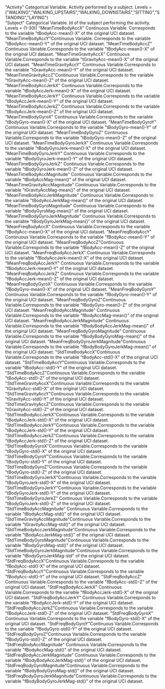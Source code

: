 "Activity"  Categorical Variable. Activity performed by a subject. Levels = ("WALKING","WALKING_UPSTAIRS","WALKING_DOWNSTAIRS","SITTING","STANDING","LAYING")  
"Subject"   Categorical Variable. Id of the subject performing the activity. Levels = (1-30))
"MeanTimeBodyAccX"  Continuous Variable. Corresponds to the variable "tBodyAcc-mean()-X"  of the original UCI dataset.
"MeanTimeBodyAccY"Continuous Variable. Corresponds to the variable "tBodyAcc-mean()-Y"  of the original UCI dataset.
"MeanTimeBodyAccZ" Continuous Variable.Corresponds to the variable "tBodyAcc-mean()-X"  of the original UCI dataset.
"MeanTimeGravityAccX" Continuous Variable.Corresponds to the variable "tGravityAcc-mean()-X"  of the original UCI dataset.
"MeanTimeGravityAccY" Continuous Variable.Corresponds to the variable "tGravityAcc-mean()-Y"  of the original UCI dataset.
"MeanTimeGravityAccZ"Continuous Variable.Corresponds to the variable "tGravityAcc-mean()-Z"  of the original UCI dataset.
"MeanTimeBodyAccJerkX" Continuous Variable.Corresponds to the variable "tBodyAccJerk-mean()-X"  of the original UCI dataset.
"MeanTimeBodyAccJerkY" Continuous Variable.Corresponds to the variable "tBodyAccJerk-mean()-Y"  of the original UCI dataset.
"MeanTimeBodyAccJerkZ" Continuous Variable.Corresponds to the variable "tBodyAccJerk-mean()-Z"  of the original UCI dataset.
"MeanTimeBodyGyroX" Continuous Variable.Corresponds to the variable "tBodyGyro-mean()-X"  of the original UCI dataset.
"MeanTimeBodyGyroY" Continuous Variable.Corresponds to the variable "tBodyGyro-mean()-Y"  of the original UCI dataset.
"MeanTimeBodyGyroZ" Continuous Variable.Corresponds to the variable "tBodyGyro-mean()-Z"  of the original UCI dataset.
"MeanTimeBodyGyroJerkX" Continuous Variable.Corresponds to the variable "tBodyGyroJerk-mean()-X"  of the original UCI dataset.
"MeanTimeBodyGyroJerkY" Continuous Variable.Corresponds to the variable "tBodyGyroJerk-mean()-Y"  of the original UCI dataset.
"MeanTimeBodyGyroJerkZ" Continuous Variable.Corresponds to the variable "tBodyGyroJerk-mean()-Z"  of the original UCI dataset.
"MeanTimeBodyAccMagnitude" Continuous Variable.Corresponds to the variable "tBodyAccMag-mean()"  of the original UCI dataset.
"MeanTimeGravityAccMagnitude" Continuous Variable.Corresponds to the variable "tGravityAccMag-mean()"  of the original UCI dataset.
"MeanTimeBodyAccJerkMagnitude" Continuous Variable.Corresponds to the variable "tBodyAccJerkMag-mean()"  of the original UCI dataset.
"MeanTimeBodyGyroMagnitude" Continuous Variable.Corresponds to the variable "tBodyGyroMag-mean()"  of the original UCI dataset.
"MeanTimeBodyGyroJerkMagnitude" Continuous Variable.Corresponds to the variable "tBodyGyroJerkMag-mean()"  of the original UCI dataset.
"MeanFreqBodyAccX" Continuous Variable.Corresponds to the variable "fBodyAcc-mean()-X"  of the original UCI dataset.
"MeanFreqBodyAccY" Continuous Variable.Corresponds to the variable "fBodyAcc-mean()-Y"  of the original UCI dataset.
"MeanFreqBodyAccZ"Continuous Variable.Corresponds to the variable "fBodyAcc-mean()-Z"  of the original UCI dataset.
"MeanFreqBodyAccJerkX" Continuous Variable.Corresponds to the variable "fBodyAccJerk-mean()-X"  of the original UCI dataset.
"MeanFreqBodyAccJerkY" Continuous Variable.Corresponds to the variable "fBodyAccJerk-mean()-Y"  of the original UCI dataset.
"MeanFreqBodyAccJerkZ" Continuous Variable.Corresponds to the variable "fBodyAccJerk-mean()-Z"  of the original UCI dataset.
"MeanFreqBodyGyroX" Continuous Variable.Corresponds to the variable "fBodyGyro-mean()-X"  of the original UCI dataset.
"MeanFreqBodyGyroY" Continuous Variable.Corresponds to the variable "fBodyGyro-mean()-Y"  of the original UCI dataset.
"MeanFreqBodyGyroZ"Continuous Variable.Corresponds to the variable "fBodyGyro-mean()-Z"  of the original UCI dataset.
"MeanFreqBodyAccMagnitude" Continuous Variable.Corresponds to the variable "fBodyAccMag-mean()"  of the original UCI dataset.
"MeanFreqBodyAccJerkMagnitude" Continuous Variable.Corresponds to the variable "fBodyBodyAccJerkMag-mean()"  of the original UCI dataset.
"MeanFreqBodyGyroMagnitude" Continuous Variable.Corresponds to the variable "fBodyBodyGyroMag-mean()"  of the original UCI dataset.
"MeanFreqBodyGyroJerkMagnitude"Continuous Variable.Corresponds to the variable "fBodyBodyGyroJerkMag-mean()"  of the original UCI dataset.
"StdTimeBodyAccX"Continuous Variable.Corresponds to the variable "tBodyAcc-std()-X"  of the original UCI dataset.
"StdTimeBodyAccY"Continuous Variable.Corresponds to the variable "tBodyAcc-std()-Y"  of the original UCI dataset.
"StdTimeBodyAccZ"Continuous Variable.Corresponds to the variable "tBodyAcc-std()-Z"  of the original UCI dataset.
"StdTimeGravityAccX"Continuous Variable.Corresponds to the variable "tGravityAcc-std()-X"  of the original UCI dataset.
"StdTimeGravityAccY"Continuous Variable.Corresponds to the variable "tGravityAcc-std()-Y"  of the original UCI dataset.
"StdTimeGravityAccZ"Continuous Variable.Corresponds to the variable "tGravityAcc-std()-Z"  of the original UCI dataset.
"StdTimeBodyAccJerkX"Continuous Variable.Corresponds to the variable "tBodyAccJerk-std()-X"  of the original UCI dataset.
"StdTimeBodyAccJerkY"Continuous Variable.Corresponds to the variable "tBodyAccJerk-std()-Y"  of the original UCI dataset.
"StdTimeBodyAccJerkZ"Continuous Variable.Corresponds to the variable "tBodyAccJerk-std()-Z"  of the original UCI dataset.
"StdTimeBodyGyroX"Continuous Variable.Corresponds to the variable "tBodyGyro-std()-X"  of the original UCI dataset.
"StdTimeBodyGyroY"Continuous Variable.Corresponds to the variable "tBodyGyro-std()-Y"  of the original UCI dataset.
"StdTimeBodyGyroZ"Continuous Variable.Corresponds to the variable "tBodyGyro-std()-Z"  of the original UCI dataset.
"StdTimeBodyGyroJerkX"Continuous Variable.Corresponds to the variable "tBodyGyroJerk-std()-X"  of the original UCI dataset.
"StdTimeBodyGyroJerkY"Continuous Variable.Corresponds to the variable "tBodyGyroJerk-std()-Y"  of the original UCI dataset.
"StdTimeBodyGyroJerkZ" Continuous Variable.Corresponds to the variable "tBodyGyroJerk-std()-Z"  of the original UCI dataset.
"StdTimeBodyAccMagnitude" Continuous Variable.Corresponds to the variable "tBodyAccMag-std()"  of the original UCI dataset.
"StdTimeGravityAccMagnitude"Continuous Variable.Corresponds to the variable "tGravityAccMag-std()"  of the original UCI dataset.
"StdTimeBodyAccJerkMagnitude"Continuous Variable.Corresponds to the variable "tBodyAccJerkMag-std()"  of the original UCI dataset.
"StdTimeBodyGyroMagnitude"Continuous Variable.Corresponds to the variable "tBodyGyroMag-std()"  of the original UCI dataset.
"StdTimeBodyGyroJerkMagnitude"Continuous Variable.Corresponds to the variable "tBodyGyroJerkMag-std"  of the original UCI dataset.
"StdFreqBodyAccX"Continuous Variable.Corresponds to the variable "fBodyAcc-std()-X"  of the original UCI dataset.
"StdFreqBodyAccY"Continuous Variable.Corresponds to the variable "fBodyAcc-std()-Y"  of the original UCI dataset.
"StdFreqBodyAccZ" Continuous Variable.Corresponds to the variable "fBodyAcc-std()-Z"  of the original UCI dataset.
"StdFreqBodyAccJerkX" Continuous Variable.Corresponds to the variable "fBodyAccJerk-std()-X"  of the original UCI dataset.
"StdFreqBodyAccJerkY" Continuous Variable.Corresponds to the variable "fBodyAccJerk-std()-Y"  of the original UCI dataset.
"StdFreqBodyAccJerkZ"Continuous Variable.Corresponds to the variable "fBodyAccJerk-std()-Z"  of the original UCI dataset.
"StdFreqBodyGyroX" Continuous Variable.Corresponds to the variable "fBodyGyro-std()-X"  of the original UCI dataset.
"StdFreqBodyGyroY"Continuous Variable.Corresponds to the variable "fBodyGyro-std()-Y"  of the original UCI dataset.
"StdFreqBodyGyroZ"Continuous Variable.Corresponds to the variable "fBodyGyro-std()-Z"  of the original UCI dataset.
"StdFreqBodyAccMagnitude" Continuous Variable.Corresponds to the variable "fBodyAccMag-std()"  of the original UCI dataset.
"StdFreqBodyAccJerkMagnitude" Continuous Variable.Corresponds to the variable "fBodyBodyAccJerkMag-std()"  of the original UCI dataset.
"StdFreqBodyGyroMagnitude"Continuous Variable.Corresponds to the variable "fBodyBodyGyroMag-std()"  of the original UCI dataset.
"StdFreqBodyGyroJerkMagnitude"Continuous Variable.Corresponds to the variable "fBodyBodyGyroJerkMag-std()"  of the original UCI dataset.

